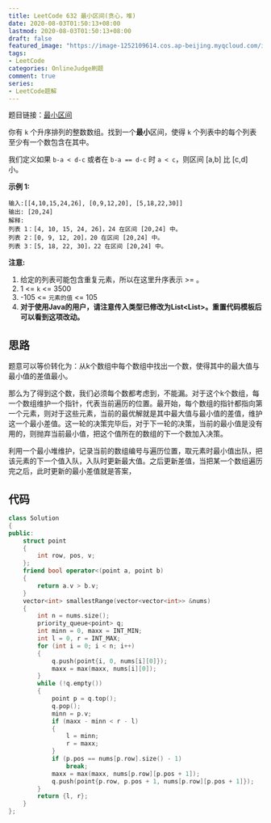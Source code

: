 ```yaml
---
title: LeetCode 632 最小区间(贪心，堆)
date: 2020-08-03T01:50:13+08:00
lastmod: 2020-08-03T01:50:13+08:00
draft: false
featured_image: "https://image-1252109614.cos.ap-beijing.myqcloud.com/img/20210508221015.png"
tags:
- LeetCode
categories: OnlineJudge刷题
comment: true
series:
- LeetCode题解
---
```


题目链接：[最小区间](https://leetcode-cn.com/problems/smallest-range-covering-elements-from-k-lists/)

你有 `k` 个升序排列的整数数组。找到一个**最小**区间，使得 `k` 个列表中的每个列表至少有一个数包含在其中。

我们定义如果 `b-a < d-c` 或者在 `b-a == d-c` 时 `a < c`，则区间 [a,b] 比 [c,d] 小。

**示例 1:**

```
输入:[[4,10,15,24,26], [0,9,12,20], [5,18,22,30]]
输出: [20,24]
解释: 
列表 1：[4, 10, 15, 24, 26]，24 在区间 [20,24] 中。
列表 2：[0, 9, 12, 20]，20 在区间 [20,24] 中。
列表 3：[5, 18, 22, 30]，22 在区间 [20,24] 中。
```

**注意:**

1. 给定的列表可能包含重复元素，所以在这里升序表示 >= 。
2. 1 <= `k` <= 3500
3. -105 <= `元素的值` <= 105
4. **对于使用Java的用户，请注意传入类型已修改为List<List<Integer>>。重置代码模板后可以看到这项改动。**

## 思路

题意可以等价转化为：从k个数组中每个数组中找出一个数，使得其中的最大值与最小值的差值最小。

那么为了得到这个数，我们必须每个数都考虑到，不能漏。对于这个k个数组，每一个数组维护一个指针，代表当前遍历的位置。最开始，每个数组的指针都指向第一个元素，则对于这些元素，当前的最优解就是其中最大值与最小值的差值，维护这一个最小差值。这一轮的决策完毕后，对于下一轮的决策，当前的最小值是没有用的，则抛弃当前最小值，把这个值所在的数组的下一个数加入决策。

利用一个最小堆维护，记录当前的数组编号与遍历位置，取元素时最小值出队，把该元素的下一个值入队，入队时更新最大值。之后更新差值，当把某一个数组遍历完之后，此时更新的最小差值就是答案，

## 代码

```cpp
class Solution
{
public:
    struct point
    {
        int row, pos, v;
    };
    friend bool operator<(point a, point b)
    {
        return a.v > b.v;
    }
    vector<int> smallestRange(vector<vector<int>> &nums)
    {
        int n = nums.size();
        priority_queue<point> q;
        int minn = 0, maxx = INT_MIN;
        int l = 0, r = INT_MAX;
        for (int i = 0; i < n; i++)
        {
            q.push(point{i, 0, nums[i][0]});
            maxx = max(maxx, nums[i][0]);
        }
        while (!q.empty())
        {
            point p = q.top();
            q.pop();
            minn = p.v;
            if (maxx - minn < r - l)
            {
                l = minn;
                r = maxx;
            }
            if (p.pos == nums[p.row].size() - 1)
                break;
            maxx = max(maxx, nums[p.row][p.pos + 1]);
            q.push(point{p.row, p.pos + 1, nums[p.row][p.pos + 1]});
        }
        return {l, r};
    }
};
```

